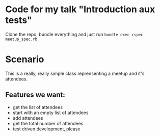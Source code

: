# Code for my talk "Introduction aux tests"

Clone the repo, bundle everything and just run `bundle exec rspec meetup_spec.rb`

# Scenario
This is a really, really simple class reprensenting a meetup and it's attendees.

## Features we want:
- get the list of attendees
- start with an empty list of attendees
- add attendees
- get the total number of attendees
- test driven development, please
